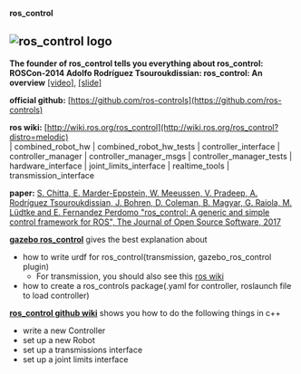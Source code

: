 **ros_control**  
  
![ros_control logo](https://avatars1.githubusercontent.com/u/4827547?s=200&v=4)  
---

**The founder of ros_control tells you everything about ros_control:**  
**ROSCon-2014 Adolfo Rodríguez Tsouroukdissian: ros_control: An overview** [[video]](https://vimeo.com/107507546), [[slide]](https://roscon.ros.org/2014/wp-content/uploads/2014/07/ros_control_an_overview.pdf)

**official github:** [https://github.com/ros-controls](https://github.com/ros-controls)  

**ros wiki:** [http://wiki.ros.org/ros_control](http://wiki.ros.org/ros_control?distro=melodic)  
| combined_robot_hw | combined_robot_hw_tests | controller_interface | controller_manager | controller_manager_msgs | controller_manager_tests | hardware_interface | joint_limits_interface | realtime_tools | transmission_interface 

**paper:** [S. Chitta, E. Marder-Eppstein, W. Meeussen, V. Pradeep, A. Rodríguez Tsouroukdissian, J. Bohren, D. Coleman, B. Magyar, G. Raiola, M. Lüdtke and E. Fernandez Perdomo "ros_control: A generic and simple control framework for ROS", The Journal of Open Source Software, 2017](https://github.com/ros-controls/joss_paper/blob/master/paper.md)

[**gazebo ros_control**](https://github.com/ros-controls/ros_control/wiki) gives the best explanation about 
  * how to write urdf for ros_control(transmission, gazebo_ros_control plugin)
      - For transmission, you should also see this [ros wiki](http://wiki.ros.org/urdf/XML/Transmission)
  * how to create a ros_controls package(.yaml for controller, roslaunch file to load controller)

[**ros_control github wiki**](https://github.com/ros-controls/ros_control/wiki)  shows you how to do the following things in c++
  * write a new Controller
  * set up a new Robot
  * set up a transmissions interface
  * set up a joint limits interface
  
